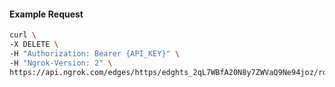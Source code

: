 <!-- Code generated for API Clients. DO NOT EDIT. -->

#### Example Request

```bash
curl \
-X DELETE \
-H "Authorization: Bearer {API_KEY}" \
-H "Ngrok-Version: 2" \
https://api.ngrok.com/edges/https/edghts_2qL7WBfA20N8y7ZWVaQ9Ne94joz/routes/edghtsrt_2qL7WAHvL8nFcAnFmaeu6r8etX7/response_headers
```
